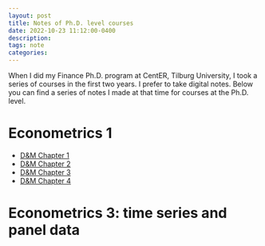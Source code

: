 ```yaml
---
layout: post
title: Notes of Ph.D. level courses
date: 2022-10-23 11:12:00-0400
description:  
tags: note  
categories: 
---
```


When I did my Finance Ph.D. program at CentER, Tilburg University, I took a series of courses in the first two years. I prefer to take digital notes. Below you can find a series of notes I made at that time for courses at the Ph.D. level. 

# Econometrics 1
- [D&M Chapter 1](https://lingboshen.github.io/blog/2022/DMCh1/)
- [D&M Chapter 2](https://lingboshen.github.io/blog/2022/DMCh2/)
- [D&M Chapter 3](https://lingboshen.github.io/blog/2022/DMCh4/)
- [D&M Chapter 4](https://lingboshen.github.io/blog/2022/DMCh4/)


# Econometrics 3: time series and panel data
 